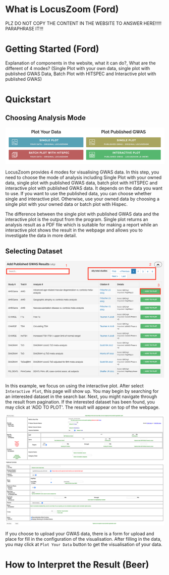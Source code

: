 # What is LocusZoom (Ford)
PLZ DO NOT COPY THE CONTENT IN THE WEBSITE TO ANSWER HERE!!!!! PARAPHRASE IT!!!

# Getting Started (Ford)
Explanation of components in the website, what it can do?, What are the different of 4 modes? (Single Plot with your own data, single plot with published GWAS Data, Batch Plot with HITSPEC and Interactive plot with published GWAS)

# Quickstart
## Choosing Analysis Mode

![](./img/LocusZoom_Modes.png)

LocusZoom provides 4 modes for visualising GWAS data. In this step, you need to choose the mode of analysis including Single Plot with your owned data, single plot with published GWAS data, batch plot with HITSPEC and interactive plot with published GWAS data. It depends on the data you want to use. If you want to use the published data, you can choose whether single and interactive plot. Otherwise, use your owned data by choosing a single plot with your owned data or batch plot with Hispec.

The difference between the single plot with published GWAS data and the interactive plot is the output from the program. Single plot returns an analysis result as a PDF file which is suitable for making a report while an interactive plot shows the result in the webpage and allows you to investigate the data in more detail.

## Selecting Dataset

![](./img/LocusZoom_Selecting_GWAS.png)

In this example, we focus on using the interactive plot. After select `Interactive Plot`, this page will show up. You may begin by searching for an interested dataset in the search bar. Next, you might navigate through the result from pagination. If the interested dataset has been found, you may click at 'ADD TO PLOT'. The result will appear on top of the webpage.

![](./img/LocusZoom_Single_Owned_Data_Input.png)

If you choose to upload your GWAS data, there is a form for upload and place for fill in the configuration of the visualisation. After filling in the data, you may click at `Plot Your Data` button to get the visualisation of your data.

# How to Interpret the Result (Beer)
